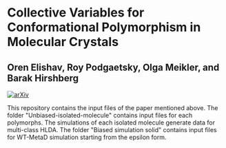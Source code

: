 # Collective Variables for Conformational Polymorphism in Molecular Crystals  
## Oren Elishav, Roy Podgaetsky, Olga Meikler, and Barak Hirshberg

[![arXiv](http://img.shields.io/badge/arXiv-2211.07746-B31B1B.svg)](https://arxiv.org/abs/2211.07746)

This repository contains the input files of the paper mentioned above. The folder "Unbiased-isolated-molecule" contains input files for each polymorphs.  The simulations of each isolated molecule generate data for multi-class HLDA. The folder "Biased simulation solid" contains input files for WT-MetaD simulation starting from the epsilon form.
